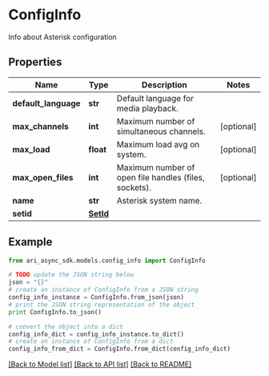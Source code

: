# ConfigInfo

Info about Asterisk configuration

## Properties
Name | Type | Description | Notes
------------ | ------------- | ------------- | -------------
**default_language** | **str** | Default language for media playback. | 
**max_channels** | **int** | Maximum number of simultaneous channels. | [optional] 
**max_load** | **float** | Maximum load avg on system. | [optional] 
**max_open_files** | **int** | Maximum number of open file handles (files, sockets). | [optional] 
**name** | **str** | Asterisk system name. | 
**setid** | [**SetId**](SetId.md) |  | 

## Example

```python
from ari_async_sdk.models.config_info import ConfigInfo

# TODO update the JSON string below
json = "{}"
# create an instance of ConfigInfo from a JSON string
config_info_instance = ConfigInfo.from_json(json)
# print the JSON string representation of the object
print ConfigInfo.to_json()

# convert the object into a dict
config_info_dict = config_info_instance.to_dict()
# create an instance of ConfigInfo from a dict
config_info_from_dict = ConfigInfo.from_dict(config_info_dict)
```
[[Back to Model list]](../README.md#documentation-for-models) [[Back to API list]](../README.md#documentation-for-api-endpoints) [[Back to README]](../README.md)



